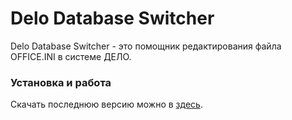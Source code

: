 # Delo Database Switcher
Delo Database Switcher - это помощник редактирования файла OFFICE.INI в системе ДЕЛО.

### Установка и работа
Скачать последнюю версию можно в [здесь](https://github.com/Emestie/DeloDatabaseSwitcher/raw/master/dist/DeloDatabaseSwitcher-Setup.msi).

